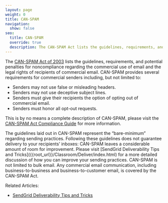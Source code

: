 ```yaml
---
layout: page
weight: 0
title: CAN-SPAM
navigation:
  show: false
seo:
  title: CAN-SPAM
  override: true
  description: The CAN-SPAM Act lists the guidelines, requirements, and penalties regarding the sending of commercial bulk email.
---
```


The [CAN-SPAM Act of 2003](https://www.ftc.gov/tips-advice/business-center/guidance/can-spam-act-compliance-guide-business) lists the guidelines, requirements, and potential penalties for noncompliance regarding the commercial use of email and the legal rights of recipients of commercial email. CAN-SPAM provides several requirements for commercial senders including, but not limited to:

- Senders may not use false or misleading headers.
- Senders may not use deceptive subject lines.
- Senders must give their recipients the option of opting out of commercial email.
- Senders must honor all opt-out requests.

This is by no means a complete description of CAN-SPAM, please visit the [CAN-SPAM Act Compliance Guide](https://www.ftc.gov/tips-advice/business-center/guidance/can-spam-act-compliance-guide-business) for more information.

<call-out>
The guidelines laid out in CAN-SPAM represent the “bare-minimum” regarding sending practices. Following these guidelines does not guarantee delivery to your recipients’ inboxes: CAN-SPAM leaves a considerable amount of room for improvement. Please visit [SendGrid Deliverability Tips and Tricks]({{root_url}}/Classroom/Deliver/index.html) for a more detailed discussion of how you can improve your sending practices.
</call-out>

<call-out type="warning">
CAN-SPAM is not limited to bulk email. Any commercial email communication, including business-to-business and business-to-customer email, is covered by the CAN-SPAM Act.
</call-out>

Related Articles:

- [SendGrid Deliverability Tips and Tricks]({{root_url}}/Classroom/Deliver/index.html)
